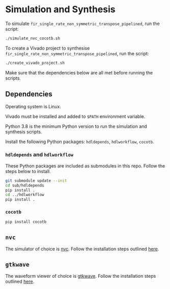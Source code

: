 # Simulation and Synthesis
To simulate `fir_single_rate_non_symmetric_transpose_pipelined`, run the script:
```sh
./simulate_nvc_cocotb.sh
```

To create a Vivado project to synthesise `fir_single_rate_non_symmetric_transpose_pipelined`, run the script:
```sh
./create_vivado_project.sh
```
Make sure that the dependencies below are all met before running the scripts.

## Dependencies
Operating system is Linux.

Vivado must be installed and added to `$PATH` environment variable.

Python 3.8 is the minimum Python version to run the simulation and synthesis scripts.

Install the following Python packages: `hdldepends`, `hdlworkflow`, `cocotb`.

### `hdldepends` and `hdlworkflow`
These Python packages are included as submodules in this repo. Follow the steps below to install.

```sh
git submodule update --init
cd sub/hdldepends
pip install .
cd ../hdlworkflow
pip install .
```

### `cocotb`
```sh
pip install cocotb
```

## `nvc`
The simulator of choice is [nvc](https://www.nickg.me.uk/nvc/readme.html). Follow the installation steps outlined [here](https://www.nickg.me.uk/nvc/readme.html#Installing).

## `gtkwave`
The waveform viewer of choice is [gtkwave](https://gtkwave.github.io/gtkwave/). Follow the installation steps outlined [here](https://gtkwave.github.io/gtkwave/install/unix_linux.html).